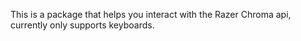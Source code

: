 This is a package that helps you interact with the Razer Chroma api, currently only supports keyboards.